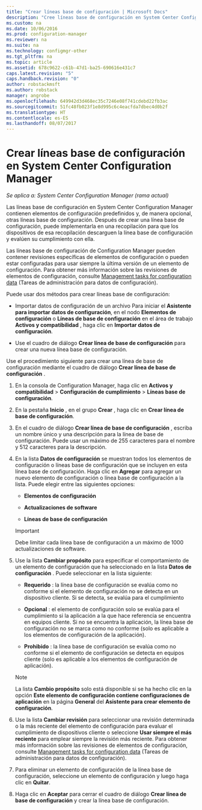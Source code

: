 ```yaml
---
title: "Crear líneas base de configuración | Microsoft Docs"
description: "Cree líneas base de configuración en System Center Configuration Manager que pueda implementar en una recopilación."
ms.custom: na
ms.date: 10/06/2016
ms.prod: configuration-manager
ms.reviewer: na
ms.suite: na
ms.technology: configmgr-other
ms.tgt_pltfrm: na
ms.topic: article
ms.assetid: 678c9622-c61b-47d1-ba25-690616e431c7
caps.latest.revision: "5"
caps.handback.revision: "0"
author: robstackmsft
ms.author: robstack
manager: angrobe
ms.openlocfilehash: 649942d3d468ec35c7246e08f741cdebd22fb3ac
ms.sourcegitcommit: 51fc48fb023f1e8d995c6c4eacfda7dbec4d0b2f
ms.translationtype: HT
ms.contentlocale: es-ES
ms.lasthandoff: 08/07/2017
---
```

# <a name="create-configuration-baselines-in-system-center-configuration-manager"></a>Crear líneas base de configuración en System Center Configuration Manager

*Se aplica a: System Center Configuration Manager (rama actual)*


Las líneas base de configuración en System Center Configuration Manager contienen elementos de configuración predefinidos y, de manera opcional, otras líneas base de configuración. Después de crear una línea base de configuración, puede implementarla en una recopilación para que los dispositivos de esa recopilación descarguen la línea base de configuración y evalúen su cumplimiento con ella.  

 Las líneas base de configuración de Configuration Manager pueden contener revisiones específicas de elementos de configuración o pueden estar configuradas para usar siempre la última versión de un elemento de configuración. Para obtener más información sobre las revisiones de elementos de configuración, consulte [Management tasks for configuration data](../../compliance/deploy-use/management-tasks-for-configuration-data.md) (Tareas de administración para datos de configuración).  

 Puede usar dos métodos para crear líneas base de configuración:  

-   Importar datos de configuración de un archivo Para iniciar el **Asistente para importar datos de configuración**, en el nodo **Elementos de configuración** o **Líneas de base de configuración** en el área de trabajo **Activos y compatibilidad** , haga clic en **Importar datos de configuración**.  

-   Use el cuadro de diálogo **Crear línea de base de configuración** para crear una nueva línea base de configuración.  

 Use el procedimiento siguiente para crear una línea de base de configuración mediante el cuadro de diálogo **Crear línea de base de configuración** .  

1.  En la consola de Configuration Manager, haga clic en **Activos y compatibilidad** > **Configuración de cumplimiento** > **Líneas base de configuración**.  

3.  En la pestaña **Inicio** , en el grupo **Crear** , haga clic en **Crear línea de base de configuración**.  

4.  En el cuadro de diálogo **Crear línea de base de configuración** , escriba un nombre único y una descripción para la línea de base de configuración. Puede usar un máximo de 255 caracteres para el nombre y 512 caracteres para la descripción.  

5.  En la lista **Datos de configuración** se muestran todos los elementos de configuración o líneas base de configuración que se incluyen en esta línea base de configuración. Haga clic en **Agregar** para agregar un nuevo elemento de configuración o línea base de configuración a la lista. Puede elegir entre las siguientes opciones:  

    -   **Elementos de configuración**  

    -   **Actualizaciones de software**  

    -   **Líneas de base de configuración**  
      > [!IMPORTANT]
      > Debe limitar cada línea base de configuración a un máximo de 1000 actualizaciones de software.
6.  Use la lista **Cambiar propósito** para especificar el comportamiento de un elemento de configuración que ha seleccionado en la lista **Datos de configuración** . Puede seleccionar en la lista siguiente:  

    -   **Requerido** : la línea base de configuración se evalúa como no conforme si el elemento de configuración no se detecta en un dispositivo cliente. Si se detecta, se evalúa para el cumplimiento  

    -   **Opcional** : el elemento de configuración solo se evalúa para el cumplimiento si la aplicación a la que hace referencia se encuentra en equipos cliente. Si no se encuentra la aplicación, la línea base de configuración no se marca como no conforme (solo es aplicable a los elementos de configuración de la aplicación).  

    -   **Prohibido** : la línea base de configuración se evalúa como no conforme si el elemento de configuración se detecta en equipos cliente (solo es aplicable a los elementos de configuración de aplicación).  

    > [!NOTE]
    >  La lista **Cambio propósito** solo está disponible si se ha hecho clic en la opción **Este elemento de configuración contiene configuraciones de aplicación** en la página **General** del **Asistente para crear elemento de configuración**.  

7.  Use la lista **Cambiar revisión** para seleccionar una revisión determinada o la más reciente del elemento de configuración para evaluar el cumplimiento de dispositivos cliente o seleccione **Usar siempre el más reciente** para emplear siempre la revisión más reciente. Para obtener más información sobre las revisiones de elementos de configuración, consulte [Management tasks for configuration data](../../compliance/deploy-use/management-tasks-for-configuration-data.md) (Tareas de administración para datos de configuración).  

8.  Para eliminar un elemento de configuración de la línea base de configuración, seleccione un elemento de configuración y luego haga clic en **Quitar**.  

9. Haga clic en **Aceptar** para cerrar el cuadro de diálogo **Crear línea de base de configuración** y crear la línea base de configuración.  
